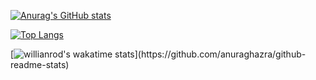 [![Anurag's GitHub stats](https://github-readme-stats.vercel.app/api?username=Muddl&theme=monokai&show_icons=true)](https://github.com/anuraghazra/github-readme-stats)

[![Top Langs](https://github-readme-stats.vercel.app/api/top-langs/?username=Muddl&layout=compact&theme=monokai&show_icons=true)](https://github.com/anuraghazra/github-readme-stats)

[![willianrod's wakatime stats](https://github-readme-stats.vercel.app/api/wakatime?username=muddl_)](https://github.com/anuraghazra/github-readme-stats)
